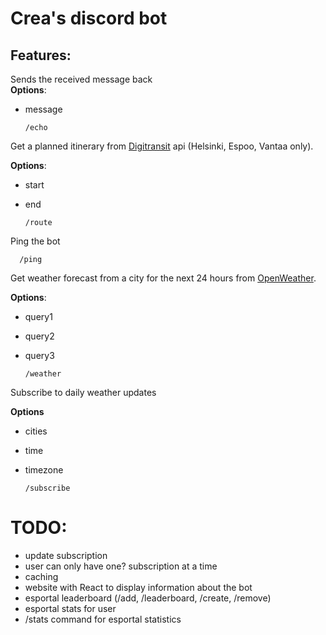 Crea's discord bot
======

## Features:


Sends the received message back  
**Options**:
- message

      /echo
      
Get a planned itinerary from [Digitransit](https://digitransit.fi/en/developers/apis/4-realtime-api/) api (Helsinki, Espoo, Vantaa only).

**Options**:
- start
- end


      /route

Ping the bot

      /ping

Get weather forecast from a city for the next 24 hours from [OpenWeather](https://openweathermap.org/api).

**Options**:
- query1
- query2
- query3

      /weather

Subscribe to daily weather updates

**Options**
- cities
- time
- timezone

      /subscribe

TODO:
====
- update subscription
- user can only have one? subscription at a time
- caching
- website with React to display information about the bot
- esportal leaderboard (/add, /leaderboard, /create, /remove)
- esportal stats for user
- /stats command for esportal statistics
